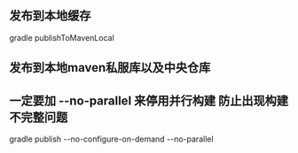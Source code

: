[comment]: <> (--no-configure-on-demand --no-parallel)
 
 ## 发布到本地缓存
 gradle publishToMavenLocal 


## 发布到本地maven私服库以及中央仓库
## 一定要加 --no-parallel 来停用并行构建 防止出现构建不完整问题
gradle publish --no-configure-on-demand --no-parallel